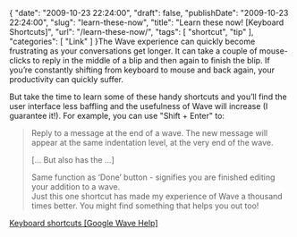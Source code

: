 {
    "date": "2009-10-23 22:24:00",
    "draft": false,
    "publishDate": "2009-10-23 22:24:00",
    "slug": "learn-these-now",
    "title": "Learn these now! [Keyboard Shortcuts]",
    "url": "\/learn-these-now\/",
    "tags": [
        "shortcut",
        "tip"
    ],
    "categories": [
        "Link"
    ]
}The Wave experience can quickly become frustrating as your conversations
get longer. It can take a couple of mouse-clicks to reply in the middle
of a blip and then again to finish the blip. If you’re constantly
shifting from keyboard to mouse and back again, your productivity can
quickly suffer.

But take the time to learn some of these handy shortcuts and you’ll find
the user interface less baffling and the usefulness of Wave will
increase (I guarantee it!). For example, you can use "Shift + Enter" to:

> Reply to a message at the end of a wave. The new message will appear
> at the same indentation level, at the very end of the wave.
>
> \[... But also has the ...\]
>
> Same function as ‘Done’ button - signifies you are finished editing
> your addition to a wave.\
> Just this one shortcut has made my experience of Wave a thousand times
> better. You might find something that helps you out too!

[Keyboard shortcuts \[Google Wave
Help\]](http://www.google.com/support/wave/bin/answer.py?hl=en&answer=162330)